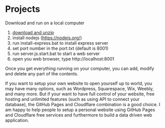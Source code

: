 # Projects

Download and run on a local computer
1. <a href=/https://github/vmiis/projects/archive/master.zip>download and unzip</a>
2. install nodejs  (https://nodejs.org/)
3. run install-express.bat to install express server
4. set port number in the port.txt (default is 8001)
5. run server.js.start.bat to start a web server
6. open you web browser, type http://localhost:8001 

Once you get everything running on your computer, you can add, modify and delete any part of the contents.
<br/>


If you want to setup your own website to open yourself up to world, you may have many options, such as Wordpress, Squarespace, Wix, Weebly, and many more. But if your want to have full control of your website, free hosting and unlimited features (such as using API to connect your database), the GitHub Pages and Cloudflare combination is a good choice. I am happy to help people to setup a personal website using GitHub Pages and Cloudflare free services and furthermore to build a data driven web application.
